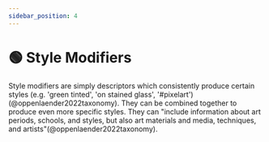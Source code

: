 ```yaml
---
sidebar_position: 4
---
```

# 🟢 Style Modifiers

Style modifiers are simply descriptors which consistently
produce certain styles (e.g. 'green tinted', 'on stained glass', '\#pixelart')(@oppenlaender2022taxonomy). They can be combined together to
produce even more specific styles. They can "include information about art periods, schools, and styles, but also art materials and media, techniques, and artists"(@oppenlaender2022taxonomy).